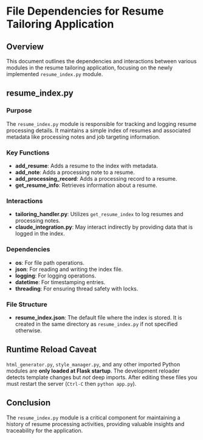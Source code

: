 # File Dependencies for Resume Tailoring Application

## Overview
This document outlines the dependencies and interactions between various modules in the resume tailoring application, focusing on the newly implemented `resume_index.py` module.

## resume_index.py

### Purpose
The `resume_index.py` module is responsible for tracking and logging resume processing details. It maintains a simple index of resumes and associated metadata like processing notes and job targeting information.

### Key Functions
- **add_resume**: Adds a resume to the index with metadata.
- **add_note**: Adds a processing note to a resume.
- **add_processing_record**: Adds a processing record to a resume.
- **get_resume_info**: Retrieves information about a resume.

### Interactions
- **tailoring_handler.py**: Utilizes `get_resume_index` to log resumes and processing notes.
- **claude_integration.py**: May interact indirectly by providing data that is logged in the index.

### Dependencies
- **os**: For file path operations.
- **json**: For reading and writing the index file.
- **logging**: For logging operations.
- **datetime**: For timestamping entries.
- **threading**: For ensuring thread safety with locks.

### File Structure
- **resume_index.json**: The default file where the index is stored. It is created in the same directory as `resume_index.py` if not specified otherwise.

## Runtime Reload Caveat
`html_generator.py`, `style_manager.py`, and any other imported Python modules are **only loaded at Flask startup**.  The development reloader detects template changes but *not* deep imports.  After editing these files you must restart the server (`Ctrl-C` then `python app.py`).

## Conclusion
The `resume_index.py` module is a critical component for maintaining a history of resume processing activities, providing valuable insights and traceability for the application. 